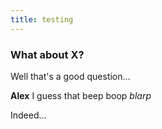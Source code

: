 ```yaml
---
title: testing
---
```


### What about X?

Well that's a good question...

**Alex** I guess that beep boop _blarp_

Indeed...